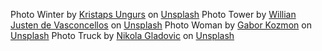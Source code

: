 Photo Winter by <a href="https://unsplash.com/@kristapsungurs?utm_source=unsplash&utm_medium=referral&utm_content=creditCopyText">Kristaps Ungurs</a> on <a href="https://unsplash.com/photos/I8W-xQaokQg?utm_source=unsplash&utm_medium=referral&utm_content=creditCopyText">Unsplash</a>
Photo Tower by <a href="https://unsplash.com/@willianjusten?utm_source=unsplash&utm_medium=referral&utm_content=creditCopyText">Willian Justen de Vasconcellos</a> on <a href="https://unsplash.com/photos/u-MwSYSQRfM?utm_source=unsplash&utm_medium=referral&utm_content=creditCopyText">Unsplash</a>
Photo Woman by <a href="https://unsplash.com/@seasoulvisuals?utm_source=unsplash&utm_medium=referral&utm_content=creditCopyText">Gabor Kozmon</a> on <a href="https://unsplash.com/photos/KVMXFO8sZDU?utm_source=unsplash&utm_medium=referral&utm_content=creditCopyText">Unsplash</a>
Photo Truck by <a href="https://unsplash.com/@ulixcreative?utm_source=unsplash&utm_medium=referral&utm_content=creditCopyText">Nikola Gladovic</a> on <a href="https://unsplash.com/photos/mpQUpxMfMWk?utm_source=unsplash&utm_medium=referral&utm_content=creditCopyText">Unsplash</a>
